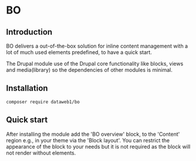 # BO

## Introduction

BO delivers a out-of-the-box solution for inline content management with a lot of much used elements predefined, to have a quick start.

The Drupal module use of the Drupal core functionality like blocks, views and media(library) so the dependencies of other modules is minimal.

## Installation

```
composer require dataweb1/bo
```

## Quick start

After installing the module add the 'BO overview' block, to the 'Content' region e.g., in your theme via the 'Block layout'. You can restrict the appearance of the block to your needs but it is not required as the block will not render without elements.
